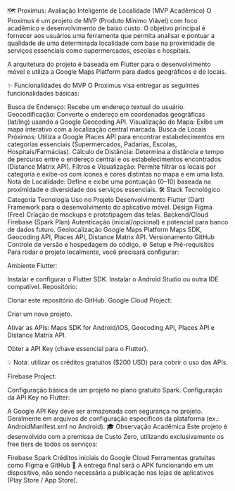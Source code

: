 🗺️ Proximus: Avaliação Inteligente de Localidade (MVP Acadêmico)
O Proximus é um projeto de MVP (Produto Mínimo Viável) com foco acadêmico e desenvolvimento de baixo custo. O objetivo principal é fornecer aos usuários uma ferramenta que permita analisar e pontuar a qualidade de uma determinada localidade com base na proximidade de serviços essenciais como supermercados, escolas e hospitais.

A arquitetura do projeto é baseada em Flutter para o desenvolvimento móvel e utiliza a Google Maps Platform para dados geográficos e de locais.

✨ Funcionalidades do MVP
O Proximus visa entregar as seguintes funcionalidades básicas:

Busca de Endereço: Recebe um endereço textual do usuário.
Geocodificação: Converte o endereço em coordenadas geográficas (lat/lng) usando a Google Geocoding API.
Visualização de Mapa: Exibe um mapa interativo com a localização central marcada.
Busca de Locais Próximos: Utiliza a Google Places API para encontrar estabelecimentos em categorias essenciais (Supermercados, Padarias, Escolas, Hospitais/Farmácias).
Cálculo de Distância: Determina a distância e tempo de percurso entre o endereço central e os estabelecimentos encontrados (Distance Matrix API).
Filtros e Visualização: Permite filtrar os locais por categoria e exibe-os com ícones e cores distintas no mapa e em uma lista.
Nota de Localidade: Define e exibe uma pontuação (0–10) baseada na proximidade e diversidade dos serviços essenciais.
🛠️ Stack Tecnológico
Categoria	Tecnologia	Uso no Projeto
Desenvolvimento	Flutter (Dart)	Framework para o desenvolvimento do aplicativo móvel.
Design	Figma (Free)	Criação de mockups e prototipagem das telas.
Backend/Cloud	Firebase (Spark Plan)	Autenticação (inicial/opcional) e potencial para banco de dados futuro.
Geolocalização	Google Maps Platform	Maps SDK, Geocoding API, Places API, Distance Matrix API.
Versionamento	GitHub	Controle de versão e hospedagem do código.
⚙️ Setup e Pré-requisitos
Para rodar o projeto localmente, você precisará configurar:

Ambiente Flutter:

Instalar e configurar o Flutter SDK.
Instalar o Android Studio ou outra IDE compatível.
Repositório:

Clonar este repositório do GitHub.
Google Cloud Project:

Criar um novo projeto.

Ativar as APIs: Maps SDK for Android/iOS, Geocoding API, Places API e Distance Matrix API.

Obter a API Key (chave essencial para o Flutter).

💡 Nota: utilizar os créditos gratuitos ($200 USD) para cobrir o uso das APIs.

Firebase Project:

Configuração básica de um projeto no plano gratuito Spark.
Configuração da API Key no Flutter:

A Google API Key deve ser armazenada com segurança no projeto.
Geralmente em arquivos de configuração específicos da plataforma (ex.: AndroidManifest.xml no Android).
🎓 Observação Acadêmica
Este projeto é desenvolvido com a premissa de Custo Zero, utilizando exclusivamente os free tiers de todos os serviços:

Firebase Spark
Créditos iniciais do Google Cloud
Ferramentas gratuitas como Figma e GitHub
📌 A entrega final será o APK funcionando em um dispositivo, não sendo necessária a publicação nas lojas de aplicativos (Play Store / App Store).